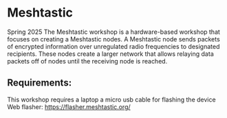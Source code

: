 # Meshtastic

Spring 2025
The Meshtastic workshop is a hardware-based workshop that focuses on creating a Meshtastic nodes. A Meshtastic node sends packets of encrypted information over unregulated radio frequencies to designated recipients. These nodes create a larger network that allows relaying data packets off of nodes until the receiving node is reached.

## Requirements:

This workshop requires a laptop a micro usb cable for flashing the device
Web flasher: https://flasher.meshtastic.org/
